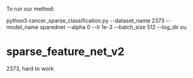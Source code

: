 To run our method:

python3 cancer_sparse_classification.py --dataset_name 2373 --model_name sparednet --alpha 0 --lr 1e-3 --batch_size 512 --log_dir ou

# sparse_feature_net_v2
2373, hard to work